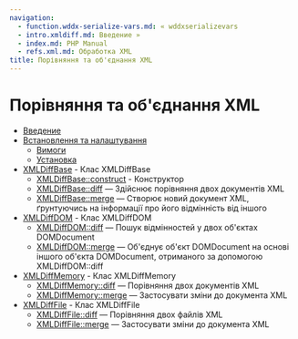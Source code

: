 ```yaml
---
navigation:
  - function.wddx-serialize-vars.md: « wddxserializevars
  - intro.xmldiff.md: Введение »
  - index.md: PHP Manual
  - refs.xml.md: Обработка XML
title: Порівняння та об'єднання XML
---
```

# Порівняння та об'єднання XML

-   [Введение](intro.xmldiff.md)
-   [Встановлення та налаштування](xmldiff.setup.md)
    -   [Вимоги](xmldiff.requirements.md)
    -   [Установка](xmldiff.installation.md)
-   [XMLDiffBase](class.xmldiff-base.md) - Клас XMLDiffBase
    -   [XMLDiffBase::construct](xmldiff-base.construct.md) - Конструктор
    -   [XMLDiffBase::diff](xmldiff-base.diff.md) — Здійснює порівняння двох документів XML
    -   [XMLDiffBase::merge](xmldiff-base.merge.md) — Створює новий документ XML, ґрунтуючись на інформації про його відмінність від іншого
-   [XMLDiffDOM](class.xmldiff-dom.md) - Клас XMLDiffDOM
    -   [XMLDiffDOM::diff](xmldiff-dom.diff.md) — Пошук відмінностей у двох об'єктах DOMDocument
    -   [XMLDiffDOM::merge](xmldiff-dom.merge.md) — Об'єднує об'єкт DOMDocument на основі іншого об'єкта DOMDocument, отриманого за допомогою XMLDiffDOM::diff
-   [XMLDiffMemory](class.xmldiff-memory.md) - Клас XMLDiffMemory
    -   [XMLDiffMemory::diff](xmldiff-memory.diff.md) — Порівняння двох документів XML
    -   [XMLDiffMemory::merge](xmldiff-memory.merge.md) — Застосувати зміни до документа XML
-   [XMLDiffFile](class.xmldiff-file.md) - Клас XMLDiffFile
    -   [XMLDiffFile::diff](xmldiff-file.diff.md) — Порівняння двох файлів XML
    -   [XMLDiffFile::merge](xmldiff-file.merge.md) — Застосувати зміни до документа XML
